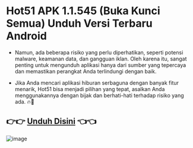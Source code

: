 #  Hot51 APK 1.1.545 (Buka Kunci Semua) Unduh Versi Terbaru Android
- Namun, ada beberapa risiko yang perlu diperhatikan, seperti potensi malware, keamanan data, dan gangguan iklan. Oleh karena itu, sangat penting untuk mengunduh aplikasi hanya dari sumber yang tepercaya dan memastikan perangkat Anda terlindungi dengan baik.

- Jika Anda mencari aplikasi hiburan serbaguna dengan banyak fitur menarik, Hot51 bisa menjadi pilihan yang tepat, asalkan Anda menggunakannya dengan bijak dan berhati-hati terhadap risiko yang ada. 🔥📱
 
 ## 👉👉 [Unduh Disini](https://tinyurl.com/3h3vvb8v) 👈👈
 ![image](https://github.com/user-attachments/assets/7f25f704-1d2c-4afb-832e-704c25b4b883)

